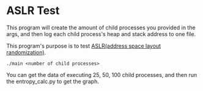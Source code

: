 # ASLR Test
This program will create the amount of child processes you provided in the args, and then log each child process's heap and stack address to one file.

This program's purpose is to test [ASLR(address space layout randomization)](https://en.wikipedia.org/wiki/Address_space_layout_randomization).

```
./main <number of child processes>
```

You can get the data of executing 25, 50, 100 child processes, and then run the entropy_calc.py to get the graph.